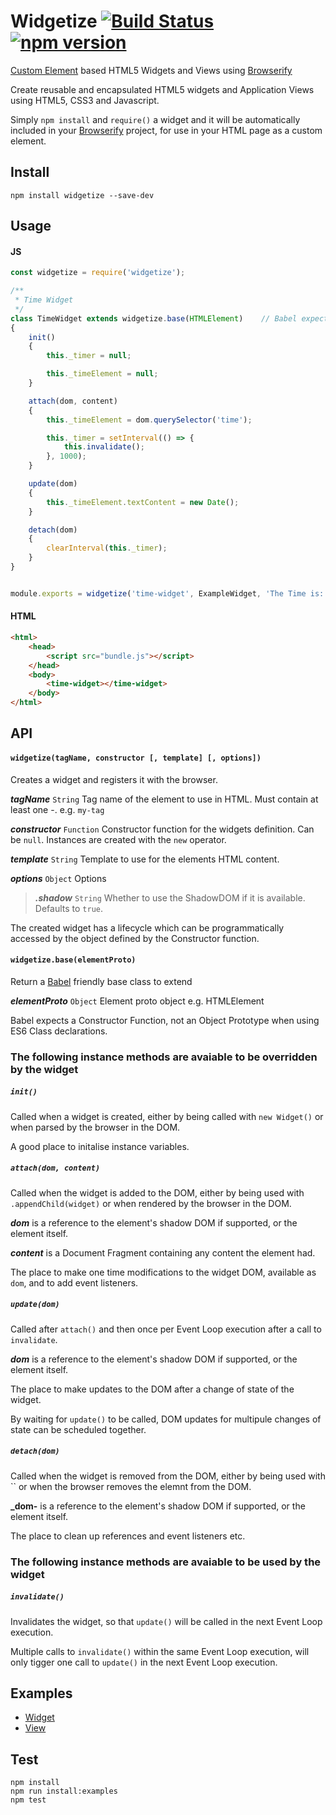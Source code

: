 # Widgetize [![Build Status](https://travis-ci.org/bealearts/widgetize.svg)](https://travis-ci.org/bealearts/widgetize) [![npm version](https://badge.fury.io/js/widgetize.svg)](http://badge.fury.io/js/widgetize)
[Custom Element](http://w3c.github.io/webcomponents/spec/custom/) based HTML5 Widgets and Views using [Browserify](http://browserify.org/)

Create reusable and encapsulated HTML5 widgets and Application Views using HTML5, CSS3 and Javascript. 

Simply ```npm install``` and ```require()``` a widget and it will be automatically included in your [Browserify](http://browserify.org/) project, for use in your HTML page as a custom element.

## Install
```shell
npm install widgetize --save-dev
```

## Usage

#### JS
```js
const widgetize = require('widgetize');

/**
 * Time Widget
 */
class TimeWidget extends widgetize.base(HTMLElement)	// Babel expects a Constructor Function, not an Object Prototype i.e. HTMLElement
{
    init() 
    {
        this._timer = null;

        this._timeElement = null;
    }

    attach(dom, content) 
    {
        this._timeElement = dom.querySelector('time');

        this._timer = setInterval(() => {
            this.invalidate();
        }, 1000);
    }

    update(dom) 
    {
        this._timeElement.textContent = new Date();
    }

    detach(dom)
    {
        clearInterval(this._timer);
    }	
}


module.exports = widgetize('time-widget', ExampleWidget, 'The Time is: <span></span>');
```

#### HTML
```html
<html>
    <head>
        <script src="bundle.js"></script>
    </head>
    <body>
        <time-widget></time-widget>	
    </body>
</html>
```

## API

#### `widgetize(tagName, constructor [, template] [, options])`

Creates a widget and registers it with the browser.

**_tagName_** ```String``` Tag name of the element to use in HTML. Must contain at least one -. e.g. `my-tag`

**_constructor_** ```Function``` Constructor function for the widgets definition. Can be ```null```. Instances are created with the ```new``` operator.

**_template_** ```String``` Template to use for the elements HTML content.

**_options_** ```Object``` Options

> **_.shadow_**  ```String``` Whether to use the ShadowDOM if it is available. Defaults to ```true```.

The created widget has a lifecycle which can be programmatically accessed by the object defined by the Constructor function.



#### `widgetize.base(elementProto)`

Return a [Babel](https://babeljs.io/) friendly base class to extend

**_elementProto_** `Object` Element proto object e.g. HTMLElement

Babel expects a Constructor Function, not an Object Prototype when using ES6 Class declarations.



### The following instance methods are avaiable to be overridden by the widget

##### `init()` 

Called when a widget is created, either by being called with `new Widget()` or when parsed by the browser in the DOM.

A good place to initalise instance variables.

##### `attach(dom, content)` 

Called when the widget is added to the DOM, either by being used with `.appendChild(widget)` or when rendered by the browser in the DOM.

**_dom_** is a reference to the element's shadow DOM if supported, or the element itself.

**_content_** is a Document Fragment containing any content the element had.

The place to make one time modifications to the widget DOM, available as `dom`, and to add event listeners.

##### `update(dom)` 

Called after `attach()` and then once per Event Loop execution after a call to `invalidate`.

**_dom_** is a reference to the element's shadow DOM if supported, or the element itself.

The place to make updates to the DOM after a change of state of the widget.

By waiting for `update()` to be called, DOM updates for multipule changes of state can be scheduled together.  

##### `detach(dom)` 

Called when the widget is removed from the DOM, either by being used with `` or when the browser removes the elemnt from the DOM.

**_dom-** is a reference to the element's shadow DOM if supported, or the element itself.

The place to clean up references and event listeners etc.

### The following instance methods are avaiable to be used by the widget

##### `invalidate()` 

Invalidates the widget, so that `update()` will be called in the next Event Loop execution.

Multiple calls to `invalidate()` within the same Event Loop execution, will only tigger one call to `update()` in the next Event Loop execution.



## Examples
- [Widget](examples/example-widget)
- [View](examples/example-view)


## Test

```shell
npm install
npm run install:examples
npm test
```

